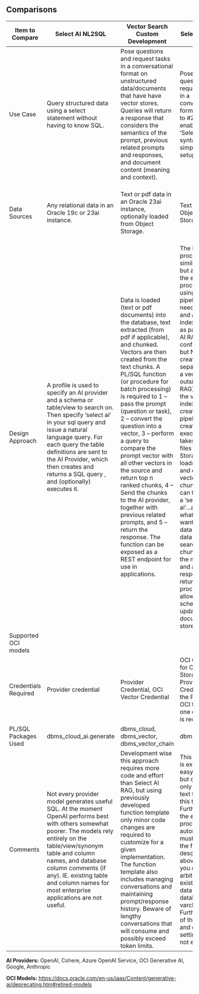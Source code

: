 ## Comparisons
|Item to Compare  | Select AI NL2SQL |Vector Search Custom Development | Select AI RAG | Generative AI Agents |
|--- |--- |--- |--- |--- |
|Use Case|Query structured data using a select statement without having to know SQL.|Pose questions and request tasks in a conversational format on unstructured data/documents that have have vector stores.  Queries will return a response that considers the semantics of the prompt, previous related prompts and responses, and document content (meaning and context).|Pose questions and request tasks in a conversational format similar to #2, but enabing the ‘Select AI’ syntax and simplifying the setup.|Pose questions and request tasks in a conversational format similar to #2 but without the need for an ADB instance.|
|Data Sources|Any relational data in an Oracle 19c or 23ai instance.|Text or pdf data in an Oracle 23ai instance,  optionally loaded from Object Storage.|Text files in Object Storage.|Vector data in an Oracle 23ai instance, Object Storage Files (text and pdf only), and OCI OpenSearch|
|Design Approach|A profile is used to specify an AI provider and a schema or table/view to search on.  Then specify ‘select ai’ in your sql query and issue a natural language query.  For each query the table definitions are sent to the AI Provider, which then creates and returns a SQL query , and (optionally) executes it.|Data is loaded (text or pdf documents) into the database, text extracted (from pdf if applicable), and chunked.  Vectors are then created from the text chunks.  A PL/SQL function (or procedure for batch processing) is required to 1 – pass the prompt (question or task), 2 – convert the question into a vector, 3 – perform a query to compare the prompt vector with all other vectors in the source and return top n ranked chunks, 4 – Send the chunks to the AI provider, together with previous related prompts, and 5 – return the response.  The function can be exposed as a REST endpoint for use in applications.|The load process is similar to #2 but automates the end to end processing using a pipeline.  You need a profile and a vector index (created as part of the AI RAG configuration, but NOT created separately as a vector index outside AI RAG).  When the vector index is created a pipeline is created and executed that takes the text files in Object Storage, loads, chunks, and creates vectors on the chunks.  Users can then issue a ‘select ai’...ask whatever you want of the data and the data is searched, chunks sent to the model, and a response is returned. Th process also allows for scheduled updates to the document store.|Create a knowledge base and then an agent that specifies one or more knowledge bases and an endpoint. Then create a PL/SQL function to accept a prompt, create a vector on the prompt, and pass it to the end point. |
|Supported OCI models|||||
|Credentials Required|Provider credential|Provider Credential, OCI Vector Credential|OCI Credential for Object Storage, Provider Credential.  If the Provider is OCI then only one credential is required.||
|PL/SQL Packages Used|dbms\_cloud\_ai.generate|dbms\_cloud, dbms\_vector, dbms\_vector_chain|dbms\_cloud\_ai|n/a|
|Comments|Not every provider model generates useful SQL.  At the moment OpenAI performs best with others somewhat poorer.  The models rely entirely on the table/view/synonym table and column names, and database column comments (if any).  IE. existing table and column names for most enterprise applications are not useful.|Development wise this approach requires more code and effort than Select AI RAG, but using previously developed function template only minor code changes are required to customize for a given implementation.  The function template also includes managing conversations and maintaining prompt/response history.  Beware of lengthy conversations that will consume and possibly exceed token limits.  |This approach is extremely easy to set up, but currently only supports text files at this time.  Further, since the entire process is automated it must follow the flow described above.  That is, you cannot arbitrarily use existing text data in the database (eg varchar/clob).  Further, some of the vector and chunk settings are not exposed.|Currently ADB knowledge sources must co-exist in the same region as the AI service (Chicago).  The ADB instance must also be deployed on a private subnet, requiring an ACL for Data Actions to access the ADB instance.  |


**AI Providers:**	OpenAI, Cohere, Azure OpenAI Service, OCI Generative AI, Google, Anthropic
    
**OCI Models:**	https://docs.oracle.com/en-us/iaas/Content/generative-ai/deprecating.htm#retired-models


